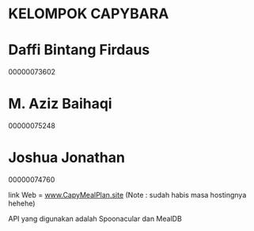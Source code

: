 KELOMPOK CAPYBARA
==
     

Daffi Bintang Firdaus
==
00000073602

M. Aziz Baihaqi
==
00000075248

Joshua Jonathan
==
00000074760

link Web = www.CapyMealPlan.site (Note : sudah habis masa hostingnya hehehe)


API yang digunakan adalah Spoonacular dan MealDB
